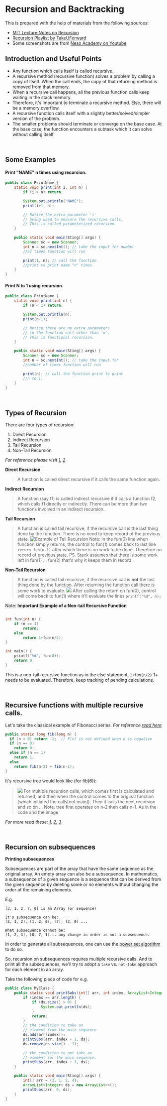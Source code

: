 # Recursion and Backtracking

This is prepared with the help of materials from the following sources:

-   [MIT Lecture Notes on Recursion](https://web.mit.edu/6.005/www/fa16/classes/14-recursion/)
-   [Recursion Playlist by TakeUForward](https://www.youtube.com/playlist?list=PLgUwDviBIf0rGlzIn_7rsaR2FQ5e6ZOL9)
-   Some screenshots are from [Neso Academy on Youtube](https://www.youtube.com/c/nesoacademy)

## Introduction and Useful Points

-   Any function which calls itself is called recursive.
-   A recursive method (recursive function) solves a problem by calling a copy of itself. When the call ends, the copy of that returning method is removed from that memory.
-   When a recursive call happens, all the previous function calls keep waiting in the stack memory.
-   Therefore, it's important to terminate a recursive method. Else, there will be a memory overflow.
-   A recursive function calls itself with a slightly better/solved/simpler version of the problem.
-   The smaller problems should terminate or converge on the base case. At the base case, the function encounters a subtask which it can solve without calling itself.

<br>

## Some Examples

#### Print "NAME" n times using recursion.

```java
public class PrintName {
    static void print(int i, int n) {
        if (i > n) return;

        System.out.println("NAME");
        print(i+1, n);

        // Notice the extra parameter 'i'
        // being used to measure the recursive calls.
        // This is called parameterized recursion.
    }

    public static void main(Sting[] args) {
        Scanner sc = new Scanner;
        int n = sc.nextInt(); // take the input for number
        //of times function will run

        print(1, n); // call the function
        //print to print name "n" times.
    }
}
```

#### Print N to 1 using recursion.

```java
public class PrintName {
    static void print(int n) {
        if (n < 1) return;

        System.out.println(n);
        print(n-1);

        // Notice there are no extra parameters
        // in the function call other than 'n'.
        // This is functional recursion.
    }

    public static void main(Sting[] args) {
        Scanner sc = new Scanner;
        int n = sc.nextInt(); // take the input for
        //number of times function will run

        print(n); // call the function print to print
        //n to 1.
    }
}

```

<br>

## Types of Recursion

There are four types of recursion:

1. Direct Recursion
2. Indirect Recursion
3. Tail Recursion
4. Non-Tail Recursion

_For reference please visit [1](https://www.youtube.com/watch?v=t9whckmAEq0), [2](https://www.youtube.com/watch?v=HIt_GPuD7wk)_

**Direct Recursion**

> A function is called direct recursive if it calls the same function again.

**Indirect Recursion**

> A function (say f1) is called indirect recursive if it calls a function f2, which calls f1 directly or indirectly. There can be more than two functions involved in an indirect recursion.

**Tail Recursion**

> A function is called tail recursive, if the recursive call is the last thing done by the function. There is no need to keep record of the previous state.
> ![Example of Tail Recursion](scr/../src/images/tail_recursion_1.png)
> Note: In the fun(0) line when function simply returns, the control to fun(1) comes back to last line `return fun(n-1)` after which there is no work to be done. Therefore no record of previous state.
> PS. Stack assumes that there is some work left in fun(1) ... fun(2) that's why it keeps them in record.

**Non-Tail Recursion**

> A function is called tail recursive, if the recursive call is **not** the last thing done by the function. After returning the function call there is some work to evaluate.
> ![](src/images/non_tail_recursion_1.png)
> After calling the return on fun(0), control will come back to fun(1) where it'll evaluate the lines `printf("%d", n);`

Note: **Important Example of a Non-tail Recursive Function**

```C

int fun(int n) {
    if (n == 1)
        return;
    else
        return 1+fun(n/2);
}

int main() {
    printf("%d", fun(8));
    return 0;
}
```

This is a non-tail recursive function as in the else statement, `1+fun(n/2)` 1+ needs to be evaluated. Therefore, keep tracking of pending calculations.

<br>

## Recursive functions with multiple recursive calls.

Let's take the classical example of Fibonacci series.
_For reference [read here](https://www.inf.unibz.it/~calvanese/teaching/04-05-ip/lecture-notes/uni10/node23.html)_

```Java
public static long fib(long n) {
  if (n < 0) return -1;  // F(n) is not defined when n is negative
  if (n == 0)
    return 0;
  else if (n == 1)
    return 1;
  else
    return fib(n-2) + fib(n-1);
}

```

It's recursive tree would look like (for fib(6)):

> ![](src/images/multiple_recursive_calls_fibonacci.png)
> For multiple recursion calls, which comes first is calculated and returned, and then when the control comes to the original function (which initiated the calls[not main]). Then it calls the next recursion and so on ...
> Note. tree first operates on n-2 then calls n-1. As in the code and the image.

_For more read these: [1](https://www.quora.com/How-do-functions-with-two-recursive-calls-work), [2](https://stackoverflow.com/questions/29312260/difficulty-understanding-multiple-recursive-calls), [3]()_

<br>

## Recursion on subsequences

**Printing subsequences**

Subsequences are part of the array that have the same sequence as the original array. An empty array can also be a subsequence. In mathematics, a subsequence of a given sequence is a sequence that can be derived from the given sequence by deleting some or no elements without changing the order of the remaining elements.

E.g.

```
[3, 1, 2, 7, 0] is an Array (or sequence)

It's subsequence can be:
[3, 1, 2], [1, 2, 0], [7], [3, 0] ...

What subsequence cannot be:
[1, 2, 3], [0, 7, 1]... any change in order is not a subsequence.
```

In order to generate all subsequences, one can use the [power set algorithm](https://www.geeksforgeeks.org/power-set/) to do so.

So, recursion on subsequences requires multiple recursive calls. And to print all the subsequences, we'll try to adopt a `take` vs. `not-take` approach for each element in an array.

Take the following piece of code for e.g.

```Java
public class MyClass {
    public static void printSubs(int[] arr, int index, ArrayList<Integer> ds ) {
        if (index == arr.length) {
            if (ds.size() > 0) {
                System.out.println(ds);
            }
            return;
        }
        // the condition to take an
        // element from the main sequence
        ds.add(arr[index]);
        printSubs(arr, index + 1, ds);
        ds.remove(ds.size() - 1);

        // the condition to not take an
        // element for the main sequence.
        printSubs(arr, index + 1, ds);
    }

    public static void main(Sting[] args) {
        int[] arr = {3, 1, 2, 4};
        ArrayList<Integer> ds = new ArrayList<>();
        printSubs(arr, 0, ds);
    }
}
```
